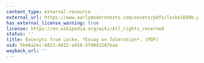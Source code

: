 ```yaml
---
content_type: external-resource
external_url: https://www.earlymoderntexts.com/assets/pdfs/locke1689b.pdf
has_external_license_warning: true
license: https://en.wikipedia.org/wiki/All_rights_reserved
status: ''
title: Excerpts from Locke, *Essay on Toleration*. (PDF)
uid: 5be6a2ec-6823-4812-a458-5f4841287eaa
wayback_url: ''
---
```

